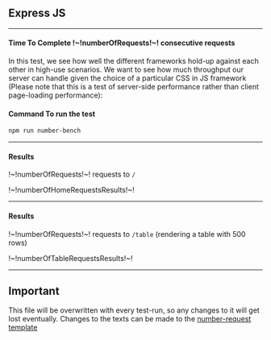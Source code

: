 ## Express JS

---
#### Time To Complete !~!numberOfRequests!~! consecutive requests

In this test, we see how well the different frameworks hold-up against each other in high-use scenarios. We want to see how much throughput our server can handle given the choice of a particular CSS in JS framework (Please note that this is a test of server-side performance rather than client page-loading performance):

#### Command To run the test
```bash
npm run number-bench
```

---

#### Results

!~!numberOfRequests!~! requests to `/`

!~!numberOfHomeRequestsResults!~!

---

#### Results

!~!numberOfRequests!~! requests to `/table` (rendering a table with 500 rows)

!~!numberOfTableRequestsResults!~!

---

## Important

This file will be overwritten with every test-run, so any changes to it will get lost eventually. Changes to the texts can be made to the [number-request template](./number-requests.template.md)
